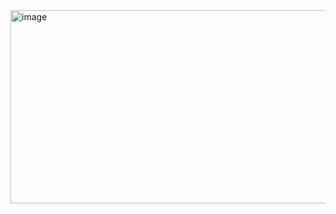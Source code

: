 
<img width="558" height="309" alt="image" src="https://github.com/user-attachments/assets/5b0c9d1d-5d8b-468e-adca-ac7249a89a5f" />
